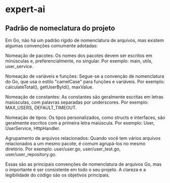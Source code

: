 # expert-ai


## Padrão de nomeclatura do projeto

Em Go, não há um padrão rígido de nomenclatura de arquivos, mas existem algumas convenções comumente adotadas:

Nomeação de pacotes: Os nomes dos pacotes devem ser escritos em minúsculas e, preferencialmente, no singular. Por exemplo: main, utils, user_service.

Nomeação de variáveis e funções: Segue-se a convenção de nomenclatura do Go, que usa o estilo "camelCase" para funções e variáveis. Por exemplo: calculateTotal(), getUserById(), maxValue.

Nomeação de constantes: As constantes são geralmente escritas em letras maiúsculas, com palavras separadas por underscores. Por exemplo: MAX_USERS, DEFAULT_TIMEOUT.

Nomeação de tipos: Os tipos personalizados, como structs e interfaces, são geralmente escritos com a primeira letra maiúscula. Por exemplo: User, UserService, HttpHandler.

Agrupamento de arquivos relacionados: Quando você tem vários arquivos relacionados a um mesmo pacote, é comum agrupá-los no mesmo diretório. Por exemplo: user/user.go, user/user_test.go, user/user_repository.go.

Essas são as principais convenções de nomenclatura de arquivos Go, mas o importante é ser consistente em todo o seu projeto. A clareza e a legibilidade do código são os objetivos principais.

